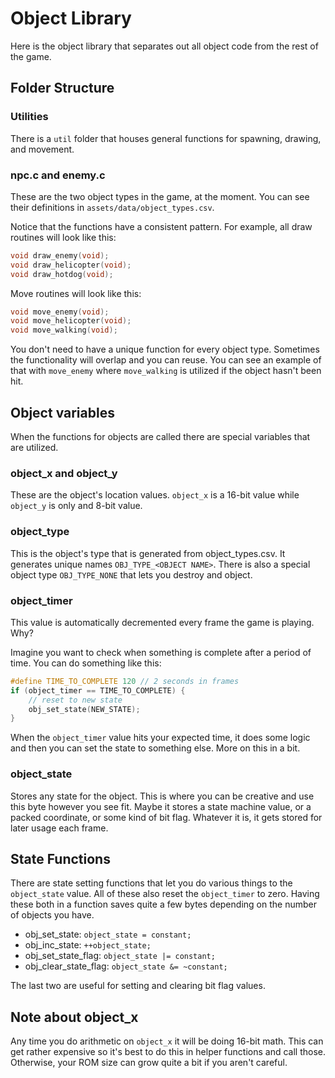 # Object Library

Here is the object library that separates out all object code from the rest of the game.

## Folder Structure

### Utilities

There is a `util` folder that houses general functions for spawning, drawing, and movement.

### npc.c and enemy.c

These are the two object types in the game, at the moment. You can see their definitions in `assets/data/object_types.csv`.

Notice that the functions have a consistent pattern. For example, all draw routines will look like this:

```C
void draw_enemy(void);
void draw_helicopter(void);
void draw_hotdog(void);
```

Move routines will look like this:

```C
void move_enemy(void);
void move_helicopter(void);
void move_walking(void);
```

You don't need to have a unique function for every object type. Sometimes the functionality will overlap and you can reuse. You can see an example of that with `move_enemy` where `move_walking` is utilized if the object hasn't been hit.

## Object variables

When the functions for objects are called there are special variables that are utilized.

### object_x and object_y

These are the object's location values. `object_x` is a 16-bit value while `object_y` is only and 8-bit value.

### object_type

This is the object's type that is generated from object_types.csv. It generates unique names `OBJ_TYPE_<OBJECT NAME>`. There is also a special object type `OBJ_TYPE_NONE` that lets you destroy and object.

### object_timer

This value is automatically decremented every frame the game is playing. Why?

Imagine you want to check when something is complete after a period of time. You can do something like this:

```C
#define TIME_TO_COMPLETE 120 // 2 seconds in frames
if (object_timer == TIME_TO_COMPLETE) {
    // reset to new state
    obj_set_state(NEW_STATE);
}
```

When the `object_timer` value hits your expected time, it does some logic and then you can set the state to something else. More on this in a bit.

### object_state

Stores any state for the object. This is where you can be creative and use this byte however you see fit. Maybe it stores a state machine value, or a packed coordinate, or some kind of bit flag. Whatever it is, it gets stored for later usage each frame.

## State Functions

There are state setting functions that let you do various things to the `object_state` value. All of these also reset the `object_timer` to zero. Having these both in a function saves quite a few bytes depending on the number of objects you have.

* obj_set_state: `object_state = constant;`
* obj_inc_state: `++object_state;`
* obj_set_state_flag: `object_state |= constant;`
* obj_clear_state_flag: `object_state &= ~constant;`

The last two are useful for setting and clearing bit flag values.

## Note about object_x

Any time you do arithmetic on `object_x` it will be doing 16-bit math. This can get rather expensive so it's best to do this in helper functions and call those. Otherwise, your ROM size can grow quite a bit if you aren't careful.

